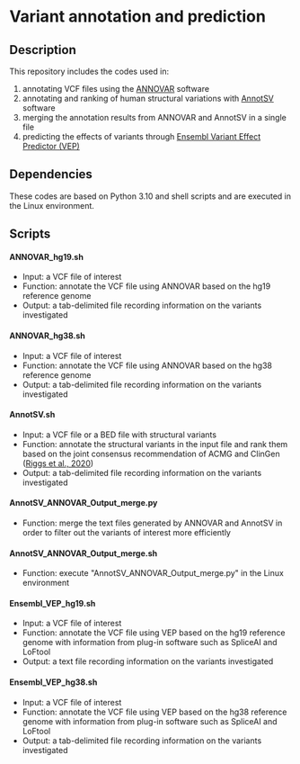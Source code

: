 # Variant annotation and prediction
 
## Description 
 This repository includes the codes used in:
1. annotating VCF files using the [ANNOVAR](https://annovar.openbioinformatics.org/en/latest/) software 
2. annotating and ranking of human structural variations with [AnnotSV](https://lbgi.fr/AnnotSV/acknowledgments) software 
3. merging the annotation results from ANNOVAR and AnnotSV in a single file
4. predicting the effects of variants through [Ensembl Variant Effect Predictor (VEP)](https://asia.ensembl.org/info/docs/tools/vep/index.html)
 
## Dependencies
These codes are based on Python 3.10 and shell scripts and are executed in the Linux environment.
 
 
## Scripts
#### ANNOVAR_hg19.sh
   - Input: a VCF file of interest
   - Function: annotate the VCF file using ANNOVAR based on the hg19 reference genome
   - Output: a tab-delimited file recording information on the variants investigated
   
#### ANNOVAR_hg38.sh
   - Input:  a VCF file of interest
   - Function:  annotate the VCF file using ANNOVAR based on the hg38 reference genome
   - Output:  a tab-delimited file recording information on the variants investigated

#### AnnotSV.sh
   - Input: a VCF file or a BED file with structural variants
   - Function: annotate the structural variants in the input file and rank them based on the joint consensus recommendation of ACMG and ClinGen ([Riggs et al., 2020](https://www.nature.com/articles/s41436-019-0686-8))
   - Output:  a tab-delimited file recording information on the variants investigated

#### AnnotSV_ANNOVAR_Output_merge.py
   - Function: merge the text files generated by ANNOVAR and AnnotSV in order to filter out the variants of interest more efficiently
   
#### AnnotSV_ANNOVAR_Output_merge.sh
   - Function: execute "AnnotSV_ANNOVAR_Output_merge.py" in the Linux environment

#### Ensembl_VEP_hg19.sh
   - Input: a VCF file of interest
   - Function: annotate the VCF file using VEP based on the hg19 reference genome with information from plug-in software such as SpliceAI and LoFtool
   - Output: a text file recording information on the variants investigated

#### Ensembl_VEP_hg38.sh
   - Input: a VCF file of interest
   - Function: annotate the VCF file using VEP based on the hg38 reference genome with information from plug-in software such as SpliceAI and LoFtool
   - Output: a tab-delimited file recording information on the variants investigated


